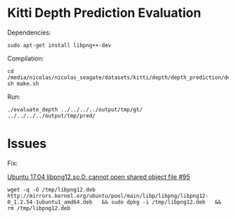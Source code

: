 # Kitti Depth Prediction Evaluation

Dependencies:

```shell
sudo apt-get install libpng++-dev
```


Compilation:

```shell
cd /media/nicolas/nicolas_seagate/datasets/kitti/depth/depth_prediction/depth_devkit/devkit/cpp
sh make.sh
```

Run:

```shell
./evaluate_depth ../../../../output/tmp/gt/ ../../../../output/tmp/pred/
```

# Issues

Fix:

[Ubuntu 17.04 libpng12.so.0: cannot open shared object file #95](https://github.com/tcoopman/image-webpack-loader/issues/95)

```shell
wget -q -O /tmp/libpng12.deb http://mirrors.kernel.org/ubuntu/pool/main/libp/libpng/libpng12-0_1.2.54-1ubuntu1_amd64.deb   && sudo dpkg -i /tmp/libpng12.deb   && rm /tmp/libpng12.deb
```
